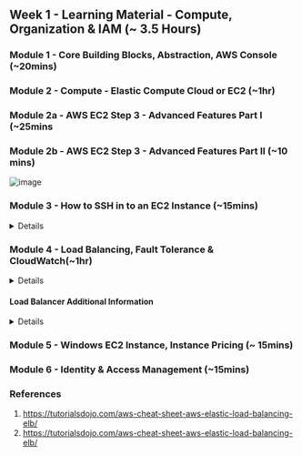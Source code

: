 
## Week 1 - Learning Material - Compute, Organization & IAM (~ 3.5 Hours)

### Module 1 - Core Building Blocks, Abstraction, AWS Console (~20mins)
### Module 2 - Compute - Elastic Compute Cloud or EC2 (~1hr)
### Module 2a - AWS EC2 Step 3 - Advanced Features Part I (~25mins
### Module 2b - AWS EC2 Step 3 - Advanced Features Part II (~10 mins)

![image](https://user-images.githubusercontent.com/4485129/114829617-f0089580-9de8-11eb-96a4-fc1ae411f751.png)

### Module 3 - How to SSH in to an EC2 Instance (~15mins)

<details>
 The following options are available to login via SSH from a Windows machine

1. Using Putty [Recommended]
https://docs.aws.amazon.com/AWSEC2/latest/UserGuide/putty.html
https://www.youtube.com/watch?v=bi7ow5NGC-U

2. Using the Windows Terminal App from the Windows Store
Only available on Windows 10 version 18362.0 or higher
https://www.microsoft.com/en-us/p/windows-terminal/9n0dx20hk701?activetab=pivot:overviewtab
Has direct support for SSH commands

3. Installing Linux on Windows 10
https://itsfoss.com/install-bash-on-windows/

4. Using GitBash terminal
http://guides.beanstalkapp.com/version-control/git-on-windows.html
https://www.youtube.com/watch?v=rWboGsc6CqI

5. Chrome Secure Shell App
This application is an alternative way to SSH to instances in the cloud.This is not an environment to run scripts in your local machine, a local terminal window will be required for that
https://chrome.google.com/webstore/detail/secure-shell-app/pnhechapfaindjhompbnflcldabbghjo?hl=en-GB
https://www.youtube.com/watch?v=nHVptUyHcyE

</details>

### Module 4 - Load Balancing, Fault Tolerance & CloudWatch(~1hr)
<details>
 
![image](https://user-images.githubusercontent.com/4485129/114665766-0cd69780-9d1b-11eb-9680-4a0aeafa9f70.png)

* Install Tomcat    

```
ubuntu@ip-172-31-57-61:~$ sudo apt install apache2
Reading package lists... Done
.....
ubuntu@ip-172-31-57-61:~$ 
```

* Server available   
![image](https://user-images.githubusercontent.com/4485129/114836523-62c93f00-9df0-11eb-9486-952196e07444.png)


* Update the index.html with server name
```
ubuntu@ip-172-31-57-61:~$ sudo su
root@ip-172-31-57-61:/home/ubuntu# cd /var/www/html
root@ip-172-31-57-61:/var/www/html# ls 
index.html
root@ip-172-31-57-61:/var/www/html# echo " Hello from Server 1 " > index.html 
root@ip-172-31-57-61:/var/www/html# cat index.html 
 Hello from Server 1 
root@ip-172-31-57-61:/var/www/html# echo "ok" > health.html
root@ip-172-31-57-61:/var/www/html# cat health.html
 ok
root@ip-172-31-57-61:/var/www/html# curl localhost
 Hello from Server 1 
root@ip-172-31-57-61:/var/www/html#

```

* Message from server 
![image](https://user-images.githubusercontent.com/4485129/114837054-ea16b280-9df0-11eb-9fb8-d145abac1610.png)

* Server health check      
![image](https://user-images.githubusercontent.com/4485129/114839930-edf80400-9df3-11eb-90b5-3b03a436a456.png)


* Stop the tomcat service
![image](https://user-images.githubusercontent.com/4485129/114831050-8be6d100-9dea-11eb-8990-e4cdf26f2d40.png)


#### Create Target Group

![image](https://user-images.githubusercontent.com/4485129/114840374-6068e400-9df4-11eb-9a74-f881a2f9cf23.png)

![image](https://user-images.githubusercontent.com/4485129/114840444-71b1f080-9df4-11eb-8750-50a9a33ff8b6.png)

![image](https://user-images.githubusercontent.com/4485129/114840574-8f7f5580-9df4-11eb-8551-d2ecce6b48aa.png)

* Target Group not yet associated with a load balancer
![image](https://user-images.githubusercontent.com/4485129/114840757-bfc6f400-9df4-11eb-8f95-9bd2f0d55087.png)



#### Associate Load Balancer with Target Group

</details>

#### Load Balancer Additional Information

<details>
 
##### A. Network Load Balancer

A Network Load Balancer functions at the fourth layer of the Open Systems Interconnection (OSI) model. It can handle millions of requests per second. After the load balancer receives a connection request, it selects a target from the target group for the default rule. It attempts to open a TCP connection to the selected target on the port specified in the listener configuration.

When you enable an Availability Zone for the load balancer, Elastic Load Balancing creates a load balancer node in the Availability Zone. By default, each load balancer node distributes traffic across the registered targets in its Availability Zone only. If you enable cross-zone load balancing, each load balancer node distributes traffic across the registered targets in all enabled Availability Zones.

If you enable multiple Availability Zones for your load balancer and ensure that each target group has at least one target in each enabled Availability Zone, this increases the fault tolerance of your applications. For example, if one or more target groups does not have a healthy target in an Availability Zone, we remove the IP address for the corresponding subnet from DNS, but the load balancer nodes in the other Availability Zones are still available to route traffic. If a client doesn't honor the time-to-live (TTL) and sends requests to the IP address after it is removed from DNS, the requests fail.

For TCP traffic, the load balancer selects a target using a flow hash algorithm based on the protocol, source IP address, source port, destination IP address, destination port, and TCP sequence number. The TCP connections from a client have different source ports and sequence numbers, and can be routed to different targets. Each individual TCP connection is routed to a single target for the life of the connection.

NLB is a great option for use cases where the client needs to keep the TCP connection open for long periods of time. If we use this for web applications using http(s) then we will observe that all the requests for a given user (browser instance) will always connect to a single backend web/application server.

Read more about AWS NLB here.
https://docs.aws.amazon.com/elasticloadbalancing/latest/network/introduction.html
 

##### B. Application Load Balancer

Recently, some additional features of the load balancer have been introduced. The summary of the ALB capabilities are as follows:

1. Weighted Target Groups for ALB - You can now use traffic weights for your ALB target groups; this will be very helpful for blue/green deployments, canary deployments, and hybrid migration/burst scenarios. You can register multiple target groups with any of the forward actions in your ALB routing rules, and associate a weight (0-999) with each one. For example, we can send 70% of the traffic to tg1 and the remaining 30% to tg2.

2. Least Outstanding Requests for ALB - You can now balance requests across targets based on the target with the lowest number of outstanding requests.

You can read the very short blog here.
https://aws.amazon.com/blogs/aws/aws-load-balancer-update-lots-of-new-features-for-you/

</details>

### Module 5 - Windows EC2 Instance, Instance Pricing (~ 15mins)
### Module 6 - Identity & Access Management (~15mins)

### References 

1. https://tutorialsdojo.com/aws-cheat-sheet-aws-elastic-load-balancing-elb/
2. https://tutorialsdojo.com/aws-cheat-sheet-aws-elastic-load-balancing-elb/
